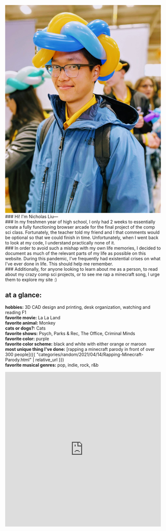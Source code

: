 <img src="/images/portrait.png" alt="the picture of myself that I use for everything">
### Hi! I'm Nicholas Liu—
<br>
### In my freshmen year of high school, I only had 2 weeks to essentially create a fully functioning browser arcade for the final project of the comp sci class. Fortunately, the teacher told my friend and I that comments would be optional so that we could finish in time. Unfortunately, when I went back to look at my code, I understand practically none of it.
<br>
### In order to avoid such a mishap with my own life memories, I decided to document as much of the relevant parts of my life as possible on this website. During this pandemic, I've frequently had existential crises on what I've ever done in life. This should help me remember.
<br>
### Additionally, for anyone looking to learn about me as a person, to read about my crazy comp sci projects, or to see me rap a minecraft song, I urge them to explore my site :)
<br>

<!-- [^1]: [Game Arcade](https://www.example.com)
[^2]: [nick singing]({{ "categories/random/2021/04/14/Rapping-Minecraft-Parody.html" | relative_url }}) -->

## at a glance:

**hobbies:** 3D CAD design and printing, desk organization, watching and reading F1
<br>
**favorite movie:** La La Land
<br>
**favorite animal:** Monkey
<br>
**cats or dogs?:** Cats
<br>
**favorite shows:** Psych, Parks & Rec, The Office, Criminal Minds
<br>
**favorite color:** purple
<br>
**favorite color scheme:** black and white with either orange or maroon
<br>
**most unique thing I've done:** [rapping a minecraft parody in front of over 300 people]({{ "categories/random/2021/04/14/Rapping-Minecraft-Parody.html" | relative_url }})
<br>
**favorite musical genres:** pop, indie, rock, r&b
<!-- <a href="https://open.spotify.com/user/r7jfuobp4es6h2ils9fequm22?si=e64eb06e18244a71">link to my spotify</a> -->
<iframe src="https://open.spotify.com/embed/playlist/02CJmXYTfNjJpBdrGGAJIm" width="100%" height="500px" frameborder="0" allowtransparency="true" allow="encrypted-media"></iframe>
<br>
